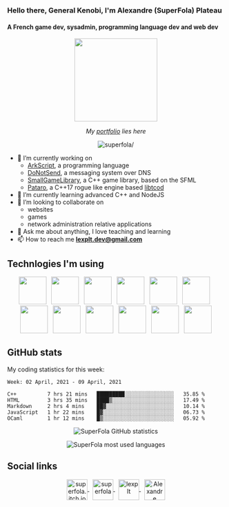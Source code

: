 ### Hello there, General Kenobi, I'm Alexandre (SuperFola) Plateau
#### A French game dev, sysadmin, programming language dev and web dev

<p align="center">
    <a href="https://superfola.github.io/"><img src=/cross_process-0.5-circle.gif width="192px" /></a>
</p>
<p align="center">
    <i>My <a href="https://superfola.github.io/">portfolio</a> lies here</i>
</p>

<p align="center">
    <img src=https://komarev.com/ghpvc/?username=superfola&color=blueviolet&style=flat-square alt=superfola/>
</p>

<p>
    <ul>
        <li>🔭 I’m currently working on
            <ul>
                <li><a href=https://github.com/ArkScript-lang/Ark>ArkScript</a>, a programming language</li>
                <li><a href=https://github.com/SuperFola/DoNotSend>DoNotSend</a>, a messaging system over DNS</li>
                <li><a href=https://github.com/SuperFola/SmallGameLibrary>SmallGameLibrary</a>, a C++ game library, based on the SFML</li>
                <li><a href=https://github.com/SuperFola/Pataro>Pataro</a>, a C++17 rogue like engine based <a href=https://github.com/libtcod/libtcod>libtcod</a></li>
            </ul>
        </li>
        <li>🌱 I’m currently learning advanced C++ and NodeJS</li>
        <li>👯 I’m looking to collaborate on
            <ul>
                <li>websites</li>
                <li>games</li>
                <li>network administration relative applications</li>
            </ul>
        </li>
        <li>💬 Ask me about anything, I love teaching and learning</li>
        <li>📫 How to reach me <strong><a href=mailto:lexplt.dev@gmail.com>lexplt.dev@gmail.com</a></strong></li>
    </ul>
</p>

## Technlogies I'm using
<p align="center">
    <img width="64px" src="c-lang.png" />&nbsp;&nbsp;
    <img width="64px" src="cpp-lang.png" />&nbsp;&nbsp;
    <img width="64px" src="python-lang.png" />&nbsp;&nbsp;
    <img width="64px" src="nasm-lang.png" />&nbsp;&nbsp;
    <img width="64px" src="docker.png" />&nbsp;&nbsp;
    <img width="64px" src="bootstrap.png" />&nbsp;&nbsp;
    <img width="64px" src="html-lang.png" />&nbsp;&nbsp;
    <img width="64px" src="css-lang.png" />&nbsp;&nbsp;
    <img width="64px" src="js-lang.png" />&nbsp;&nbsp;
    <img width="64px" src="nodejs.png" />&nbsp;&nbsp;
    <img width="64px" src="vuejs.png" />&nbsp;&nbsp;
    <img width="64px" src="php-lang.png" />
</p>

## GitHub stats

My coding statistics for this week:
<!--START_SECTION:waka-->
```text
Week: 02 April, 2021 - 09 April, 2021

C++          7 hrs 21 mins   █████████░░░░░░░░░░░░░░░░   35.85 % 
HTML         3 hrs 35 mins   ████▒░░░░░░░░░░░░░░░░░░░░   17.49 % 
Markdown     2 hrs 4 mins    ██▓░░░░░░░░░░░░░░░░░░░░░░   10.14 % 
JavaScript   1 hr 22 mins    █▓░░░░░░░░░░░░░░░░░░░░░░░   06.73 % 
OCaml        1 hr 12 mins    █▒░░░░░░░░░░░░░░░░░░░░░░░   05.92 % 
```
<!--END_SECTION:waka-->
<p align="center">
    <img src=https://github-readme-stats-superfola.vercel.app/api?username=SuperFola&show_icons=true&count_private=true&theme=synthwave&include_all_commits=true alt="SuperFola GitHub statistics" />
</p>
<p align="center">
    <img src=https://github-readme-stats-superfola.vercel.app/api/top-langs/?username=SuperFola&layout=compact alt="SuperFola most used languages" />
</p>

## Social links
<p align="center">
    <a href=https://superfola.github.io target="blank">
        <img align="center" src=https://cdn.jsdelivr.net/npm/simple-icons@3.0.1/icons/itch-dot-io.svg alt="superfola.itch.io" height="48px" />
    </a>
    &nbsp;
    <a href=https://dev.to/superfola target="blank">
        <img align="center" src=https://cdn.jsdelivr.net/npm/simple-icons@3.0.1/icons/dev-dot-to.svg alt="superfola" height="48px" />
    </a>
    &nbsp;
    <a href=https://twitter.com/lexplt target="blank">
        <img align="center" src=https://cdn.jsdelivr.net/npm/simple-icons@3.0.1/icons/twitter.svg alt="lexplt" height="48px" />
    </a>
    &nbsp;
    <a href=https://www.linkedin.com/in/alexandre-plateau-12f target="blank">
        <img align="center" src=https://cdn.jsdelivr.net/npm/simple-icons@3.0.1/icons/linkedin.svg alt="Alexandre Plateau" height="48px" />
    </a>
</p>
